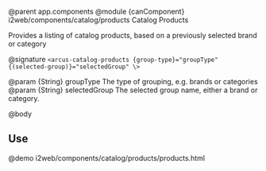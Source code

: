 @parent app.components
@module {canComponent} i2web/components/catalog/products Catalog Products

Provides a listing of catalog products, based on a previously selected brand or category

@signature `<arcus-catalog-products {group-type}="groupType" {(selected-group)}="selectedGroup" \>`

@param {String} groupType The type of grouping, e.g. brands or categories
@param {String} selectedGroup The selected group name, either a brand or category.

@body

## Use

@demo i2web/components/catalog/products/products.html